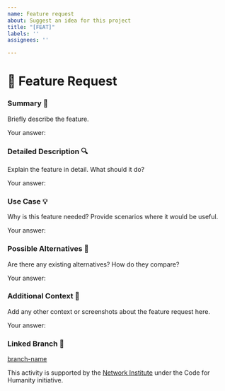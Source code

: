 ```yaml
---
name: Feature request
about: Suggest an idea for this project
title: "[FEAT]"
labels: ''
assignees: ''

---
```


# 🚀 Feature Request

### Summary 📝
Briefly describe the feature.

Your answer:

### Detailed Description 🔍
Explain the feature in detail. What should it do?

Your answer:

### Use Case 💡
Why is this feature needed? Provide scenarios where it would be useful.

Your answer:

### Possible Alternatives 🔄
Are there any existing alternatives? How do they compare?

Your answer:

### Additional Context 📌
Add any other context or screenshots about the feature request here.

Your answer:

### Linked Branch 🔗
[branch-name](https://github.com/user/repo/tree/branch-name)

This activity is supported by the [Network Institute](https://networkinstitute.org/) under the Code for Humanity initiative.
